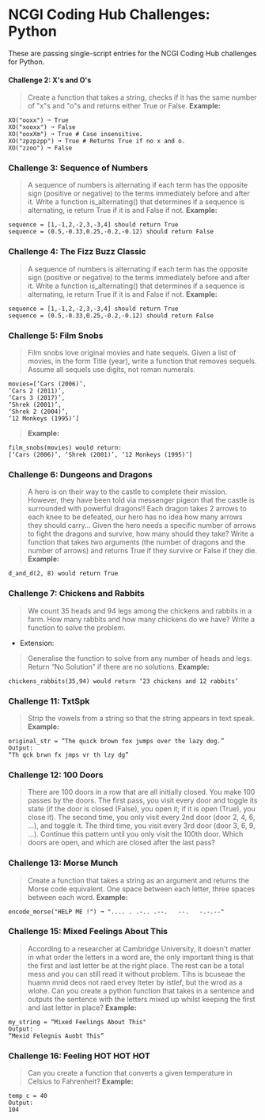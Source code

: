 # NCGI Coding Hub Challenges: Python

These are passing single-script entries for the NCGI Coding Hub challenges for Python.

#### Challenge 2: X's and O's
> Create a function that takes a string, checks if it has the same number of "x"s and "o"s and returns either True or False.
**Example:**
```
XO("ooxx") ➞ True 
XO("xooxx") ➞ False 
XO("ooxXm") ➞ True # Case insensitive. 
XO("zpzpzpp") ➞ True # Returns True if no x and o. 
XO("zzoo") ➞ False
```

### Challenge 3: Sequence of Numbers
> A sequence of numbers is alternating if each term has the opposite sign (positive or negative) to the terms immediately before and after it. Write a function is_alternating() that determines if a sequence is alternating, ie return True if it is and False if not.
**Example:**
```
sequence = [1,-1,2,-2,3,-3,4] should return True
sequence = (0.5,-0.33,0.25,-0.2,-0.12) should return False
```

### Challenge 4: The Fizz Buzz Classic
> A sequence of numbers is alternating if each term has the opposite sign (positive or negative) to the terms immediately before and after it. Write a function is_alternating() that determines if a sequence is alternating, ie return True if it is and False if not.
**Example:**
```
sequence = [1,-1,2,-2,3,-3,4] should return True
sequence = (0.5,-0.33,0.25,-0.2,-0.12) should return False
```

### Challenge 5: Film Snobs
> Film snobs love original movies and hate sequels. Given a list of movies, in the form Title (year), write a function that removes sequels. Assume all sequels use digits, not roman numerals.
```
movies=[‘Cars (2006)’,
‘Cars 2 (2011)’,
‘Cars 3 (2017)’,
‘Shrek (2001)’,
‘Shrek 2 (2004)’,
‘12 Monkeys (1995)’]
```
> **Example:**
```
film_snobs(movies) would return:
[‘Cars (2006)’, ‘Shrek (2001)’, ‘12 Monkeys (1995)’]
```

### Challenge 6: Dungeons and Dragons
> A hero is on their way to the castle to complete their mission. However, they have been told via messenger pigeon that the castle is surrounded with powerful dragons!! Each dragon takes 2 arrows to each knee to be defeated, our hero has no idea how many arrows they should carry… Given the hero needs a specific number of arrows to fight the dragons and survive, how many should they take? Write a function that takes two arguments (the number of dragons and the number of arrows) and returns True if they survive or False if they die. 
**Example:**
```
d_and_d(2, 8) would return True
```

### Challenge 7: Chickens and Rabbits 
> We count 35 heads and 94 legs among the chickens and rabbits in a farm. How many rabbits and how many chickens do we have? Write a function to solve the problem.
- Extension:
> Generalise the function to solve from any number of heads and legs. Return “No Solution” if there are no solutions.
**Example:**
```
chickens_rabbits(35,94) would return ‘23 chickens and 12 rabbits’
```

### Challenge 11: TxtSpk 
> Strip the vowels from a string so that the string appears in text speak.
**Example:**
```
original_str = “The quick brown fox jumps over the lazy dog.”
Output:
“Th qck brwn fx jmps vr th lzy dg”
```

### Challenge 12: 100 Doors 
> There are 100 doors in a row that are all initially closed. You make 100 passes by the doors. The first pass, you visit every door and toggle its state (if the door is closed (False), you open it; if it is open (True), you close it). The second time, you only visit every 2nd door (door 2, 4, 6, …), and toggle it. The third time, you visit every 3rd door (door 3, 6, 9, …). Continue this pattern until you only visit the 100th door. Which doors are open, and which are closed after the last pass?

### Challenge 13: Morse Munch 
> Create a function that takes a string as an argument and returns the Morse code equivalent. One space between each letter, three spaces between each word.
**Example:**
```
encode_morse("HELP ME !") ➞ ".... . .-.. .--.   --.   -.-.--"
```

### Challenge 15: Mixed Feelings About This 
> According to a researcher at Cambridge University, it doesn't matter in what order the letters in a word are, the only important thing is that the first and last letter be at the right place. The rest can be a total mess and you can still read it without problem. Tihs is bcuseae the huamn mnid deos not raed ervey lteter by istlef, but the wrod as a wlohe. Can you create a python function that takes in a sentence and outputs the sentence with the letters mixed up whilst keeping the first and last letter in place?
**Example:**
```
my_string = “Mixed Feelings About This"
Output:
“Mexid Felegnis Auobt This”
```

### Challenge 16: Feeling HOT HOT HOT 
> Can you create a function that converts a given temperature in Celsius to Fahrenheit?
**Example:**
```
temp_c = 40
Output:
104
```

